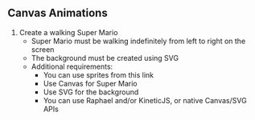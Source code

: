 ## Canvas Animations

1. Create a walking Super Mario
    * Super Mario must be walking indefinitely from left to right on the screen
    * The background must be created using SVG
    * Additional requirements:
        * You can use sprites from this link
        * Use Canvas for Super Mario
        * Use SVG for the background
        * You can use Raphael and/or KineticJS, or native Canvas/SVG APIs
